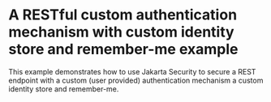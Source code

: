 # A RESTful custom authentication mechanism with custom identity store and remember-me example

This example demonstrates how to use Jakarta Security to secure a REST endpoint with a custom (user provided) authentication mechanism a custom identity store and remember-me. 